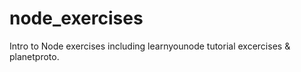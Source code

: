 node_exercises
==============

Intro to Node exercises including learnyounode tutorial excercises &amp; planetproto.
